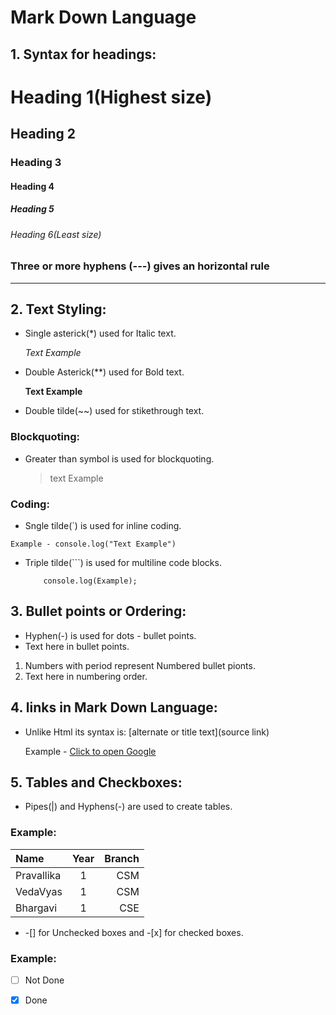 # __Mark Down Language__

## 1. Syntax for headings:

# Heading 1(Highest size)
## Heading 2
### Heading 3
#### Heading 4
##### Heading 5
###### Heading 6(Least size)

### Three or more hyphens (---) gives an horizontal rule
---

## 2. Text Styling:

- Single asterick(*) used for Italic text.

  *Text Example*

- Double Asterick(**) used for Bold text.

  **Text Example**
  
- Double tilde(~~) used for stikethrough text.

### Blockquoting:

- Greater than symbol is used for blockquoting.

  > text Example

### Coding:

- Sngle tilde(`) is used for inline coding.

 ` Example - console.log("Text Example") `

- Triple tilde(```) is used for multiline code blocks.
  
  ``` let example = "Text Example - Hello World";
      console.log(Example);
  ```

## 3. Bullet points or Ordering:

- Hyphen(-) is used for dots - bullet points.
- Text here in bullet points.

1. Numbers with period represent Numbered bullet pionts.
2. Text here in numbering order.

## 4. links in Mark Down Language:

- Unlike Html its syntax is: [alternate or title text](source link)

  Example - [Click to open Google](https://google.com)

## 5. Tables and Checkboxes:

- Pipes(|) and Hyphens(-) are used to create tables.

### Example:

|    Name    | Year | Branch  |
|:-----------|:----:| -------:|
| Pravallika | 1    |   CSM   |
| VedaVyas   | 1    |   CSM   |
| Bhargavi   | 1    |   CSE   |

- -[] for Unchecked boxes and -[x] for checked boxes.

### Example:

  - [ ] Not Done
  
  - [x] Done
